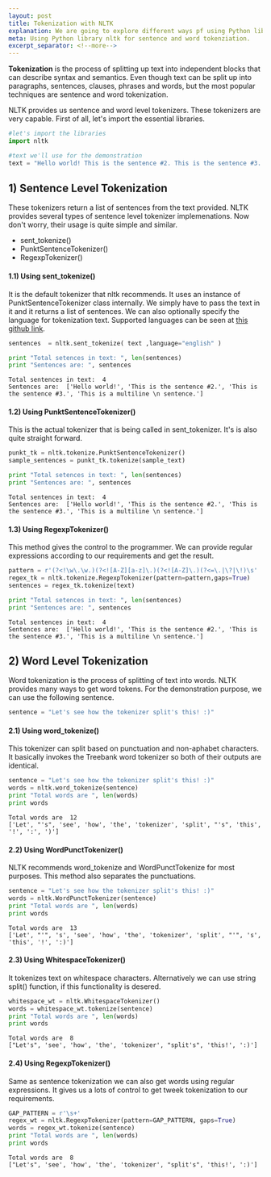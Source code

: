 ```yaml
---
layout: post
title: Tokenization with NLTK
explanation: We are going to explore different ways pf using Python library nltk to tokenize text into sentences and words.
meta: Using Python library nltk for sentence and word tokenziation. 
excerpt_separator: <!--more-->
---
```

**Tokenization** is the process of splitting up text into independent blocks that can describe syntax and semantics. Even though text can be split up into paragraphs, sentences, clauses, phrases and words, but the most popular techniques are sentence and word tokenization.
<!--more-->

NLTK provides us sentence and word level tokenizers. These tokenizers are very capable. First of all, let's import the essential libraries.
```python
#let's import the libraries
import nltk

#text we'll use for the demonstration
text = "Hello world! This is the sentence #2. This is the sentence #3. This is a multiline \n sentence."
```

## 1) Sentence Level Tokenization
These tokenizers return a list of sentences from the text provided. NLTK provides several types of  sentence level tokenizer implemenations. Now don't worry, their usage is quite simple and similar.
* sent_tokenize()
* PunktSentenceTokenizer()
* RegexpTokenizer()

#### 1.1) Using sent_tokenize()
It is the default tokenizer that nltk recommends. It uses an instance of PunktSentenceTokenizer class internally. We simply have to pass the text in it and it returns a list of sentences. We can also optionally specify the language for tokenization text. Supported languages can be seen at [this github link](https://github.com/teropa/nlp/tree/master/resources/tokenizers/punkt).
```python
sentences  = nltk.sent_tokenize( text ,language="english" )

print "Total setences in text: ", len(sentences)
print "Sentences are: ", sentences
```


```output
Total sentences in text:  4
Sentences are:  ['Hello world!', 'This is the sentence #2.', 'This is the sentence #3.', 'This is a multiline \n sentence.']
```

#### 1.2) Using PunktSentenceTokenizer()
This is the actual tokenizer that is being called in sent_tokenizer. It's is also quite straight forward.
```python
punkt_tk = nltk.tokenize.PunktSentenceTokenizer()
sample_sentences = punkt_tk.tokenize(sample_text)

print "Total setences in text: ", len(sentences)
print "Sentences are: ", sentences
```

```output
Total sentences in text:  4
Sentences are:  ['Hello world!', 'This is the sentence #2.', 'This is the sentence #3.', 'This is a multiline \n sentence.']
```

#### 1.3) Using RegexpTokenizer()
This method gives the control to the programmer. We can provide regular expressions according to our requirements and get the result. 
```python
pattern = r'(?<!\w\.\w.)(?<![A-Z][a-z]\.)(?<![A-Z]\.)(?<=\.|\?|\!)\s'
regex_tk = nltk.tokenize.RegexpTokenizer(pattern=pattern,gaps=True)
sentences = regex_tk.tokenize(text)

print "Total setences in text: ", len(sentences)
print "Sentences are: ", sentences
```

```output
Total sentences in text:  4
Sentences are:  ['Hello world!', 'This is the sentence #2.', 'This is the sentence #3.', 'This is a multiline \n sentence.']
```

## 2) Word Level Tokenization
Word tokenization is the process of splitting of text into words. NLTK provides many ways to get word tokens. For the demonstration purpose, we can use the following sentence.
```python
sentence = "Let's see how the tokenizer split's this! :)" 
```

#### 2.1) Using word_tokenize()
This tokenizer can split based on punctuation and non-aphabet characters. It basically invokes the Treebank word tokenizer so both of their outputs are identical. 
```python
sentence = "Let's see how the tokenizer split's this! :)" 
words = nltk.word_tokenize(sentence)
print "Total words are ", len(words)
print words
```

```output
Total words are  12
['Let', "'s", 'see', 'how', 'the', 'tokenizer', 'split', "'s", 'this', '!', ':', ')']
```

#### 2.2) Using WordPunctTokenizer()
NLTK recommends word_tokenize and WordPunctTokenize for most purposes. This method also separates the punctuations.
```python
sentence = "Let's see how the tokenizer split's this! :)" 
words = nltk.WordPunctTokenizer(sentence)
print "Total words are ", len(words)
print words
```
```output
Total words are  13
['Let', "'", 's', 'see', 'how', 'the', 'tokenizer', 'split', "'", 's', 'this', '!', ':)']
```
#### 2.3) Using WhitespaceTokenizer()
It tokenizes text on whitespace characters. Alternatively we can  use string split() function, if this functionality is desered.
```python
whitespace_wt = nltk.WhitespaceTokenizer() 
words = whitespace_wt.tokenize(sentence) 
print "Total words are ", len(words)
print words 
```
```output
Total words are  8
["Let's", 'see', 'how', 'the', 'tokenizer', "split's", 'this!', ':)']
```
#### 2.4) Using RegexpTokenizer()
Same as sentence tokenization we can also get words using regular expressions. It gives us a lots of control to get tweek tokenization to our requirements.
```python
GAP_PATTERN = r'\s+'         
regex_wt = nltk.RegexpTokenizer(pattern=GAP_PATTERN, gaps=True) 
words = regex_wt.tokenize(sentence) 
print "Total words are ", len(words)
print words 
```
```output
Total words are  8
["Let's", 'see', 'how', 'the', 'tokenizer', "split's", 'this!', ':)']
```
